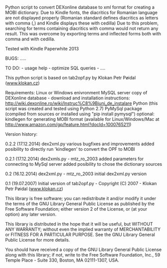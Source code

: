 

Python script to convert DEXonline database to xml format for creating a MOBI dictionary.
Due to Kindle fonts, the diacritics for Romanian language are not displayed properly
(Romanian standard defines diacritics as letters with comma (,) and Kindle displays these with cedilla)
Due to this problem, searching for terms containing diacritics with comma would not return any result.
This was overcome by exporting terms and inflected forms both with comma and with cedilla.

Tested with Kindle Paperwhite 2013

BUGS:
		..... 

TO DO:
	- usage help
	- optimize SQL queries
	- ....

This python script is based on tab2opf.py by Klokan Petr Pøidal (www.klokan.cz)

Requirements:
		Linux or Windows enivronment
		MySQL server
		copy of DEXonline database - download and installation instructions: http://wiki.dexonline.ro/wiki/Instruc%C8%9Biuni_de_instalare
		Python (this script was created and tested using Python 2.7)
		PyMySql package (compiled from sources or installed using "pip install pymysql")
	optional:
		kindlegen for generating MOBI format (available for Linux/Windows/Mac at http://www.amazon.com/gp/feature.html?docId=1000765211)

Version history:

0.2.2	(17.12.2014) dex2xml.py
		various bugfixes and improvements
		added posibility to directly run 'kindlegen' to convert the OPF to MOBI

0.2.1	(17.12.2014) dex2xmls.py - mtz_ro_2003
		added parameters for connecting to MySql server
		added posibility to chose the dictionary sources

0.2	(16.12.2014) dex2xml.py - mtz_ro_2003
		initial dex2xml.py version

0.1	(19.07.2007) Initial version of tab2opf.py - Copyright (C) 2007 - Klokan Petr Pøidal (www.klokan.cz)

This library is free software; you can redistribute it and/or
modify it under the terms of the GNU Library General Public
License as published by the Free Software Foundation; either
version 2 of the License, or (at your option) any later version.

This library is distributed in the hope that it will be useful,
but WITHOUT ANY WARRANTY; without even the implied warranty of
MERCHANTABILITY or FITNESS FOR A PARTICULAR PURPOSE.  See the GNU
Library General Public License for more details.

You should have received a copy of the GNU Library General Public
License along with this library; if not, write to the
Free Software Foundation, Inc., 59 Temple Place - Suite 330,
Boston, MA 02111-1307, USA.


